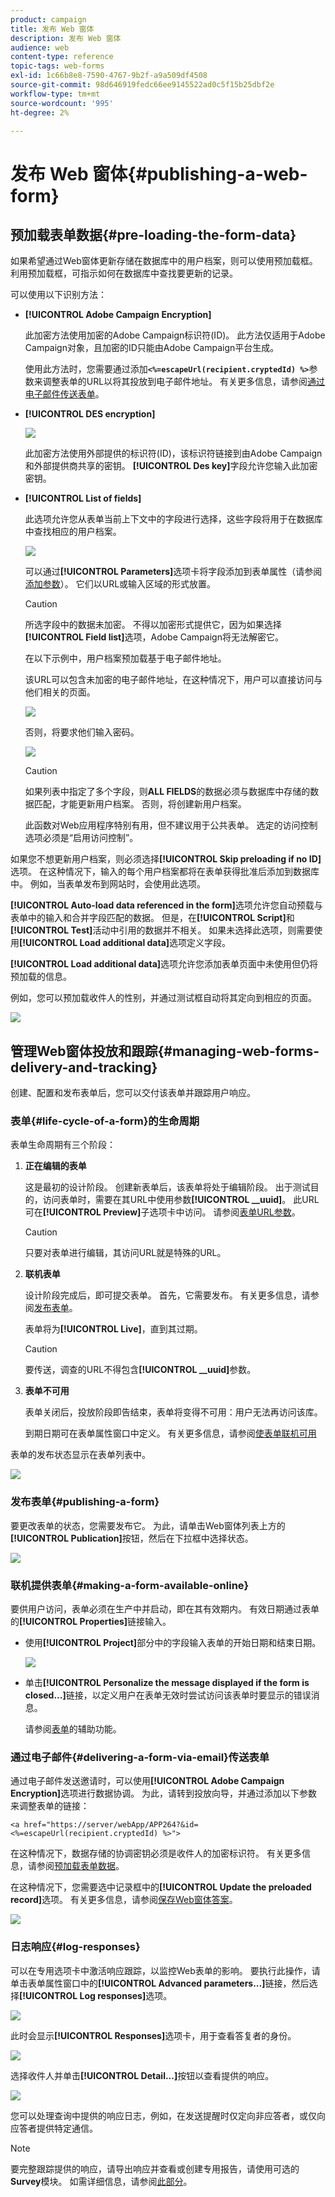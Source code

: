 ```yaml
---
product: campaign
title: 发布 Web 窗体
description: 发布 Web 窗体
audience: web
content-type: reference
topic-tags: web-forms
exl-id: 1c66b8e8-7590-4767-9b2f-a9a509df4508
source-git-commit: 98d646919fedc66ee9145522ad0c5f15b25dbf2e
workflow-type: tm+mt
source-wordcount: '995'
ht-degree: 2%

---
```


# 发布 Web 窗体{#publishing-a-web-form}

## 预加载表单数据{#pre-loading-the-form-data}

如果希望通过Web窗体更新存储在数据库中的用户档案，则可以使用预加载框。 利用预加载框，可指示如何在数据库中查找要更新的记录。

可以使用以下识别方法：

* **[!UICONTROL Adobe Campaign Encryption]**

   此加密方法使用加密的Adobe Campaign标识符(ID)。 此方法仅适用于Adobe Campaign对象，且加密的ID只能由Adobe Campaign平台生成。

   使用此方法时，您需要通过添加&#x200B;**`<%=escapeUrl(recipient.cryptedId) %>`**&#x200B;参数来调整表单的URL以将其投放到电子邮件地址。 有关更多信息，请参阅[通过电子邮件传送表单](#delivering-a-form-via-email)。

* **[!UICONTROL DES encryption]**

   ![](assets/s_ncs_admin_survey_preload_methods_001.png)

   此加密方法使用外部提供的标识符(ID)，该标识符链接到由Adobe Campaign和外部提供商共享的密钥。 **[!UICONTROL Des key]**&#x200B;字段允许您输入此加密密钥。

* **[!UICONTROL List of fields]**

   此选项允许您从表单当前上下文中的字段进行选择，这些字段将用于在数据库中查找相应的用户档案。

   ![](assets/s_ncs_admin_survey_preload_methods_002.png)

   可以通过&#x200B;**[!UICONTROL Parameters]**&#x200B;选项卡将字段添加到表单属性（请参阅[添加参数](../../web/using/defining-web-forms-properties.md#adding-parameters)）。 它们以URL或输入区域的形式放置。

   >[!CAUTION]
   >
   >所选字段中的数据未加密。 不得以加密形式提供它，因为如果选择&#x200B;**[!UICONTROL Field list]**&#x200B;选项，Adobe Campaign将无法解密它。

   在以下示例中，用户档案预加载基于电子邮件地址。

   该URL可以包含未加密的电子邮件地址，在这种情况下，用户可以直接访问与他们相关的页面。

   ![](assets/s_ncs_admin_survey_preload_methods_003.png)

   否则，将要求他们输入密码。

   ![](assets/s_ncs_admin_survey_preload_methods_004.png)

   >[!CAUTION]
   >
   >如果列表中指定了多个字段，则&#x200B;**ALL FIELDS**&#x200B;的数据必须与数据库中存储的数据匹配，才能更新用户档案。 否则，将创建新用户档案。
   > 
   >此函数对Web应用程序特别有用，但不建议用于公共表单。 选定的访问控制选项必须是“启用访问控制”。

如果您不想更新用户档案，则必须选择&#x200B;**[!UICONTROL Skip preloading if no ID]**&#x200B;选项。 在这种情况下，输入的每个用户档案都将在表单获得批准后添加到数据库中。 例如，当表单发布到网站时，会使用此选项。

**[!UICONTROL Auto-load data referenced in the form]**&#x200B;选项允许您自动预载与表单中的输入和合并字段匹配的数据。 但是，在&#x200B;**[!UICONTROL Script]**&#x200B;和&#x200B;**[!UICONTROL Test]**&#x200B;活动中引用的数据并不相关。 如果未选择此选项，则需要使用&#x200B;**[!UICONTROL Load additional data]**&#x200B;选项定义字段。

**[!UICONTROL Load additional data]**&#x200B;选项允许您添加表单页面中未使用但仍将预加载的信息。

例如，您可以预加载收件人的性别，并通过测试框自动将其定向到相应的页面。

![](assets/s_ncs_admin_survey_preload_ex.png)

## 管理Web窗体投放和跟踪{#managing-web-forms-delivery-and-tracking}

创建、配置和发布表单后，您可以交付该表单并跟踪用户响应。

### 表单{#life-cycle-of-a-form}的生命周期

表单生命周期有三个阶段：

1. **正在编辑的表单**

   这是最初的设计阶段。 创建新表单后，该表单将处于编辑阶段。 出于测试目的，访问表单时，需要在其URL中使用参数&#x200B;**[!UICONTROL __uuid]**。 此URL可在&#x200B;**[!UICONTROL Preview]**&#x200B;子选项卡中访问。 请参阅[表单URL参数](../../web/using/defining-web-forms-properties.md#form-url-parameters)。

   >[!CAUTION]
   >
   >只要对表单进行编辑，其访问URL就是特殊的URL。

1. **联机表单**

   设计阶段完成后，即可提交表单。 首先，它需要发布。 有关更多信息，请参阅[发布表单](#publishing-a-form)。

   表单将为&#x200B;**[!UICONTROL Live]**，直到其过期。

   >[!CAUTION]
   >
   >要传送，调查的URL不得包含&#x200B;**[!UICONTROL __uuid]**&#x200B;参数。

1. **表单不可用**

   表单关闭后，投放阶段即告结束，表单将变得不可用：用户无法再访问该库。

   到期日期可在表单属性窗口中定义。 有关更多信息，请参阅[使表单联机可用](#making-a-form-available-online)

表单的发布状态显示在表单列表中。

![](assets/s_ncs_admin_survey_status.png)

### 发布表单{#publishing-a-form}

要更改表单的状态，您需要发布它。 为此，请单击Web窗体列表上方的&#x200B;**[!UICONTROL Publication]**&#x200B;按钮，然后在下拉框中选择状态。

![](assets/webapp_publish_webform.png)

### 联机提供表单{#making-a-form-available-online}

要供用户访问，表单必须在生产中并启动，即在其有效期内。 有效日期通过表单的&#x200B;**[!UICONTROL Properties]**&#x200B;链接输入。

* 使用&#x200B;**[!UICONTROL Project]**&#x200B;部分中的字段输入表单的开始日期和结束日期。

   ![](assets/webapp_availability_date.png)

* 单击&#x200B;**[!UICONTROL Personalize the message displayed if the form is closed...]**&#x200B;链接，以定义用户在表单无效时尝试访问该表单时要显示的错误消息。

   请参阅[表单](../../web/using/defining-web-forms-properties.md#accessibility-of-the-form)的辅助功能。

### 通过电子邮件{#delivering-a-form-via-email}传送表单

通过电子邮件发送邀请时，可以使用&#x200B;**[!UICONTROL Adobe Campaign Encryption]**&#x200B;选项进行数据协调。 为此，请转到投放向导，并通过添加以下参数来调整表单的链接：

```
<a href="https://server/webApp/APP264?&id=<%=escapeUrl(recipient.cryptedId) %>">
```

在这种情况下，数据存储的协调密钥必须是收件人的加密标识符。 有关更多信息，请参阅[预加载表单数据](#pre-loading-the-form-data)。

在这种情况下，您需要选中记录框中的&#x200B;**[!UICONTROL Update the preloaded record]**&#x200B;选项。 有关更多信息，请参阅[保存Web窗体答案](../../web/using/web-forms-answers.md#saving-web-forms-answers)。

![](assets/s_ncs_admin_survey_save_box_option.png)

### 日志响应{#log-responses}

可以在专用选项卡中激活响应跟踪，以监控Web表单的影响。 要执行此操作，请单击表单属性窗口中的&#x200B;**[!UICONTROL Advanced parameters...]**&#x200B;链接，然后选择&#x200B;**[!UICONTROL Log responses]**&#x200B;选项。

![](assets/s_ncs_admin_survey_trace.png)

此时会显示&#x200B;**[!UICONTROL Responses]**&#x200B;选项卡，用于查看答复者的身份。

![](assets/s_ncs_admin_survey_trace_tab.png)

选择收件人并单击&#x200B;**[!UICONTROL Detail...]**&#x200B;按钮以查看提供的响应。

![](assets/s_ncs_admin_survey_trace_edit.png)

您可以处理查询中提供的响应日志，例如，在发送提醒时仅定向非应答者，或仅向应答者提供特定通信。

>[!NOTE]
>
>要完整跟踪提供的响应，请导出响应并查看或创建专用报告，请使用可选的&#x200B;**Survey**&#x200B;模块。 如需详细信息，请参阅[此部分](../../web/using/about-surveys.md)。

